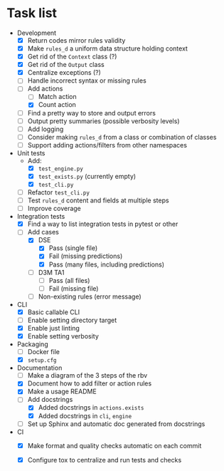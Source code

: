 # Task list 

- Development
    - [x] Return codes mirror rules validity
    - [x] Make `rules_d` a uniform data structure holding context
    - [x] Get rid of the `Context` class (?) 
    - [x] Get rid of the `Output` class
    - [x] Centralize exceptions (?)
    - [ ] Handle incorrect syntax or missing rules
    - [ ] Add actions
        - [ ] Match action
        - [x] Count action
    - [ ] Find a pretty way to store and output errors
    - [ ] Output pretty summaries (possible verbosity levels)
    - [ ] Add logging
    - [ ] Consider making `rules_d` from a class or combination of classes
    - [ ] Support adding actions/filters from other namespaces
- Unit tests
    - Add: 
        - [x] `test_engine.py`
        - [x] `test_exists.py` (currently empty)
        - [x] `test_cli.py`
    - [ ] Refactor `test_cli.py`
    - [ ] Test `rules_d` content and fields at multiple steps
    - [ ] Improve coverage
- Integration tests
    - [x] Find a way to list integration tests in pytest or other
    - [ ] Add cases
        - [x] DSE
            - [x] Pass (single file)
            - [x] Fail (missing predictions)
            - [x] Pass (many files, including predictions)
        - [ ] D3M TA1
            - [ ] Pass (all files)
            - [ ] Fail (missing file)
        - [ ] Non-existing rules (error message)
- CLI
    - [x] Basic callable CLI
    - [ ] Enable setting directory target
    - [x] Enable just linting
    - [x] Enable setting verbosity 
- Packaging
    - [ ] Docker file 
    - [x] `setup.cfg`
- Documentation
    - [ ] Make a diagram of the 3 steps of the rbv
    - [x] Document how to add filter or action rules
    - [x] Make a usage README
    - [ ] Add docstrings 
        - [x] Added docstrings in `actions.exists` 
        - [x] Added docstrings in `cli`, `engine`
    - [ ] Set up Sphinx and automatic doc generated from docstrings
 - CI 
    - [x] Make format and quality checks automatic on each commit
    - [x] Configure tox to centralize and run tests and checks
    